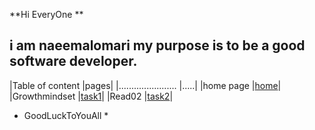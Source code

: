 **Hi EveryOne ** 
## i am naeemalomari my purpose is to be a good software developer. 
|Table of content        |pages|
|....................... |.....|
|home page               |[home]( https://naeemalomari.github.io/notes/)|
|Growthmindset           |[task1](https://naeemalomari.github.io/notes/)|
|Read02                  |[task2](https://naeemalomari.github.io/notes/)|
* GoodLuckToYouAll * 